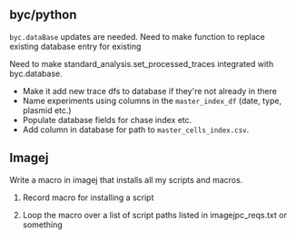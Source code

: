 ## byc/python

`byc.dataBase` updates are needed. Need to make function to replace existing database entry for existing

Need to make standard_analysis.set_processed_traces integrated with byc.database.

* Make it add new trace dfs to database if they're not already in there
* Name experiments using columns in the `master_index_df` (date, type, plasmid etc.)
* Populate database fields for chase index etc.
* Add column in database for path to `master_cells_index.csv`. 

## Imagej

Write a macro in imagej that installs all my scripts and macros. 

1. Record macro for installing a script 

2. Loop the macro over a list of script paths listed in imagejpc_reqs.txt or something
